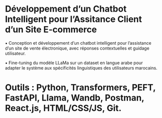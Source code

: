 # Développement d’un Chatbot Intelligent pour l’Assitance Client d’un Site E-commerce

▪️ Conception et développement d’un chatbot intelligent pour l’assistance d’un site de vente électronique, avec réponses contextuelles et guidage utilisateur.

▪️ Fine-tuning du modèle LLaMa sur un dataset en langue arabe pour adapter le système aux spécificités linguistiques des utilisateurs marocains.

# Outils : Python, Transformers, PEFT, FastAPI, Llama, Wandb, Postman, React.js, HTML/CSS/JS, Git.
